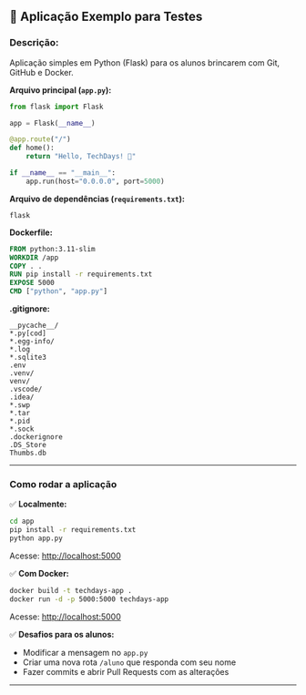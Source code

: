 ## 🐍 Aplicação Exemplo para Testes

### Descrição:
Aplicação simples em Python (Flask) para os alunos brincarem com Git, GitHub e Docker.

**Arquivo principal (`app.py`):**
```python
from flask import Flask

app = Flask(__name__)

@app.route("/")
def home():
    return "Hello, TechDays! 🚀"

if __name__ == "__main__":
    app.run(host="0.0.0.0", port=5000)
```

**Arquivo de dependências (`requirements.txt`):**
```
flask
```

**Dockerfile:**
```Dockerfile
FROM python:3.11-slim
WORKDIR /app
COPY . .
RUN pip install -r requirements.txt
EXPOSE 5000
CMD ["python", "app.py"]
```

**.gitignore:**  
```
__pycache__/
*.py[cod]
*.egg-info/
*.log
*.sqlite3
.env
.venv/
venv/
.vscode/
.idea/
*.swp
*.tar
*.pid
*.sock
.dockerignore
.DS_Store
Thumbs.db
```

---

### Como rodar a aplicação

✅ **Localmente:**  
```bash
cd app
pip install -r requirements.txt
python app.py
```
Acesse: [http://localhost:5000](http://localhost:5000)

✅ **Com Docker:**  
```bash
docker build -t techdays-app .
docker run -d -p 5000:5000 techdays-app
```
Acesse: [http://localhost:5000](http://localhost:5000)

✅ **Desafios para os alunos:**  
- Modificar a mensagem no `app.py`
- Criar uma nova rota `/aluno` que responda com seu nome
- Fazer commits e abrir Pull Requests com as alterações

---